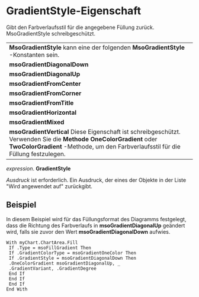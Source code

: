 
# GradientStyle-Eigenschaft

Gibt den Farbverlaufsstil für die angegebene Füllung zurück. MsoGradientStyle schreibgeschützt.


||
|:-----|
|**MsoGradientStyle** kann eine der folgenden **MsoGradientStyle** -Konstanten sein.|
|**msoGradientDiagonalDown**|
|**msoGradientDiagonalUp**|
|**msoGradientFromCenter**|
|**msoGradientFromCorner**|
|**msoGradientFromTitle**|
|**msoGradientHorizontal**|
|**msoGradientMixed**|
|**msoGradientVertical** Diese Eigenschaft ist schreibgeschützt. Verwenden Sie die **Methode OneColorGradient** oder **TwoColorGradient** -Methode, um den Farbverlaufsstil für die Füllung festzulegen.|

 _expression_. **GradientStyle**

 _Ausdruck_ ist erforderlich. Ein Ausdruck, der eines der Objekte in der Liste "Wird angewendet auf" zurückgibt.

## Beispiel

In diesem Beispiel wird für das Füllungsformat des Diagramms festgelegt, dass die Richtung des Farbverlaufs in  **msoGradientDiagonalUp** geändert wird, falls sie zuvor den Wert **msoGradientDiagonalDown** aufwies.


```
With myChart.ChartArea.Fill 
 If .Type = msoFillGradient Then 
 If .GradientColorType = msoGradientOneColor Then 
 If .GradientStyle = msoGradientDiagonalDown Then 
 .OneColorGradient msoGradientDiagonalUp, _ 
 .GradientVariant, .GradientDegree 
 End If 
 End If 
 End If 
End With
```

